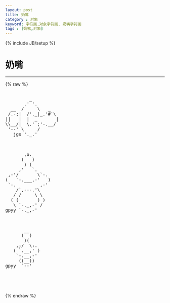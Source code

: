 ```yaml
---
layout: post
title: 奶嘴
category : 对象
keyword: 字符画,对象字符画, 奶嘴字符画
tags : [奶嘴,对象]
---
```

{% include JB/setup %}
# 奶嘴
---
{% raw %}
<pre>

         _
       .&#039; &#039;.
  __  /     \   _
 /.-;|  /&#039;._|_.&#039;#`\
||   |  |  _       |
\\__/|  \.&#039; ;&#039;-.__/
 &#039;--&#039; \     /
   jgs &#039;._.&#039;



       ,o.
      (   )
       ) (
     ,&#039;   `.
 ,-&#039;/       \`-.
(   `-.___,-&#039;   )
 `-.         ,-&#039;
    /`,---.&#039;\
   / /     \ \
  ( (       ) )
   \ `-._,-&#039; /
gpyy `-._,-&#039;



       __
      (  )
       )(
    ,;/  \:.
   ( `.__,&#039; )
    `-.__,-&#039;
     ((__))
gpyy  `--&#039;



 </pre>
{% endraw %}
